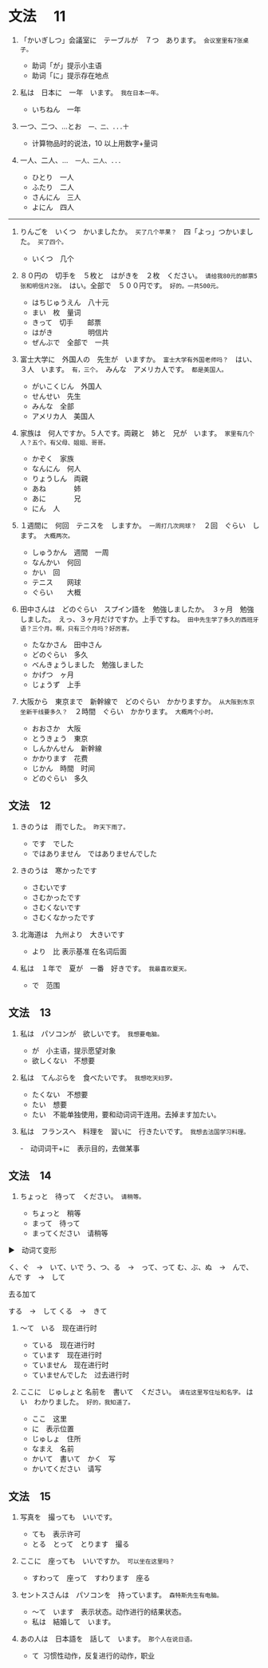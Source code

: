 # 文法　 11

1. 「かいぎしつ」会議室に　テーブルが　７つ　あります。　`会议室里有7张桌子。`

   - 助词「が」提示小主语
   - 助词「に」提示存在地点

2. 私は　日本に　一年　います。　`我在日本一年。`

   - いちねん　一年

3. 一つ、二つ、...とお　`一、二、...十`

   - 计算物品时的说法，10 以上用数字+量词

4. 一人、二人、...　`一人、二人、...`

   - ひとり　一人
   - ふたり　二人
   - さんにん　三人
   - よにん　四人

---

1. りんごを　いくつ　かいましたか。　`买了几个苹果？`　四「よっ」つかいました。　`买了四个。`

   - いくつ　几个

2. ８０円の　切手を　５枚と　はがきを　２枚　ください。　`请给我80元的邮票5张和明信片2张。`　はい。全部で　５００円です。　`好的。一共500元。`

   - はちじゅうえん　八十元
   - まい　枚　量词
   - きって　切手　　邮票
   - はがき　　　　　明信片
   - ぜんぶで　全部で　一共

3. 富士大学に　外国人の　先生が　いますか。　`富士大学有外国老师吗？`　はい、３人　います。　`有，三个。`　みんな　アメリカ人です。　`都是美国人。`

   - がいこくじん　外国人
   - せんせい　先生
   - みんな　全部
   - アメリカ人　美国人

4. 家族は　何人ですか。５人です。両親と　姉と　兄が　います。　`家里有几个人？五个。有父母、姐姐、哥哥。`

   - かぞく　家族
   - なんにん　何人
   - りょうしん　両親
   - あね　　　　姉
   - あに　　　　兄
   - にん　人

5. １週間に　何回　テニスを　しますか。　`一周打几次网球？`　２回　ぐらい　します。　`大概两次。`

   - しゅうかん　週間　一周
   - なんかい　何回
   - かい　回
   - テニス　　网球
   - ぐらい　　大概

6. 田中さんは　どのぐらい　スプイン語を　勉強しましたか。　３ヶ月　勉強しました。　えっ、３ヶ月だけですか。上手ですね。　`田中先生学了多久的西班牙语？三个月。啊，只有三个月吗？好厉害。`

   - たなかさん　田中さん
   - どのぐらい　多久
   - べんきょうしました　勉強しました
   - かげつ　ヶ月
   - じょうず　上手

7. 大阪から　東京まで　新幹線で　どのぐらい　かかりますか。　`从大阪到东京坐新干线要多久？`　２時間　ぐらい　かかります。　`大概两个小时。`

   - おおさか　大阪
   - とうきょう　東京
   - しんかんせん　新幹線
   - かかります　花费
   - じかん　時間　时间
   - どのぐらい　多久

## 文法　12

1. きのうは　雨でした。　`昨天下雨了。`

   - です　でした
   - ではありません　ではありませんでした

2. きのうは　寒かったです

   - さむいです
   - さむかったです
   - さむくないです
   - さむくなかったです

3. 北海道は　九州より　大きいです

   - より　比 表示基准 在名词后面

4. 私は　１年で　夏が　一番　好きです。　`我最喜欢夏天。`

   - で　范围

## 文法　13

1. 私は　パソコンが　欲しいです。　`我想要电脑。`

   - が　小主语，提示愿望对象
   - 欲しくない　不想要

2. 私は　てんぷらを　食べたいです。　`我想吃天妇罗。`

   - たくない　不想要
   - たい　想要
   - たい　不能单独使用，要和动词词干连用。去掉ます加たい。

3. 私は　フランスへ　料理を　習いに　行きたいです。　`我想去法国学习料理。`

   -　动词词干+に　表示目的，去做某事

## 文法　14

1. ちょっと　待って　ください。　`请稍等。`

   - ちょっと　稍等
   - まって　待って
   - まってください　请稍等

▶️　动词て变形

く、ぐ　→　いて、いで
う、つ、る　→　って、って
む、ぶ、ぬ　→　んで、んで
す　→　して

去る加て

する　→　して
くる　→　きて

1. 〜て　いる　现在进行时

    - ている　现在进行时
    - ています　现在进行时
    - ていません　现在进行时
    - ていませんでした　过去进行时

1. ここに　じゅしょと 名前を　書いて　ください。　`请在这里写住址和名字。`
    はい　わかりました。　`好的，我知道了。`

   - ここ　这里
   - に　表示位置
   - じゅしょ　住所
   - なまえ　名前
   - かいて　書いて　かく　写
   - かいてください　请写

## 文法　15

1. 写真を　撮っても　いいです。

   - ても　表示许可
   - とる　とって　とります　撮る

2. ここに　座っても　いいですか。　`可以坐在这里吗？`

    - すわって　座って　すわります　座る

3. セントスさんは　パソコンを　持っています。　`森特斯先生有电脑。`

   - 〜て　います　表示状态。动作进行的结果状态。
   - 私は　結婚して　います。

4. あの人は　日本語を　話して　います。　`那个人在说日语。`

    - て  习惯性动作，反复进行的动作，职业
